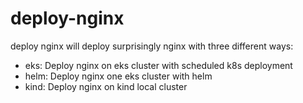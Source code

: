 # deploy-nginx
deploy nginx will deploy surprisingly nginx with three different ways:
- eks: Deploy nginx on eks cluster with scheduled k8s deployment
- helm: Deploy nginx one eks cluster with helm
- kind: Deploy nginx on kind local cluster
